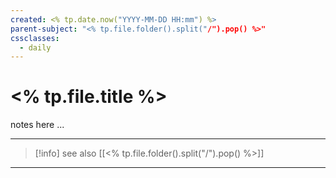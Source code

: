 ```yaml
---
created: <% tp.date.now("YYYY-MM-DD HH:mm") %>
parent-subject: "<% tp.file.folder().split("/").pop() %>"  
cssclasses:
  - daily
---
```


# <% tp.file.title %>

notes here ...




























---
> [!info] see also [[<% tp.file.folder().split("/").pop() %>]] 
---



	